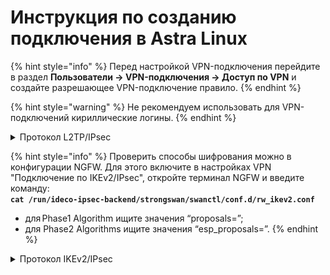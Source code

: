 # Инструкция по созданию подключения в Astra Linux

{% hint style="info" %}
Перед настройкой VPN-подключения перейдите в раздел **Пользователи -> VPN-подключения -> Доступ по VPN** и создайте разрешающее VPN-подключение правило.
{% endhint %}

{% hint style="warning" %}
Не рекомендуем использовать для VPN-подключений кириллические логины.
{% endhint %}

<details>

<summary>Протокол L2TP/IPsec</summary>

**Настройка Ideco NGFW:**

1\. Перейдите в раздел **Пользователи -> VPN-подключения -> Основное**.

2\. Установите флаг **Подключение по L2TP/IPsec** и скопируйте **PSK**-ключ:

![](/.gitbook/assets/vpn-authorization3.png)

**Создание подключения в Astra Linux:**

1\. Откройте терминал сочетанием клавиш Ctrl+Alt+F1 или через путь **Пуск -> Системные -> Терминал Fly** и выполните три команды:
```
sudo apt update
sudo apt install network-manager-l2tp-gnome
sudo reboot
```

2\. В трее (в настройках сети) выберите **Соединение VPN -> Добавить VPN-соединение**:

![](/.gitbook/assets/connection-for-astra-linux1.png)

3\. Выберите тип соединения **Layer 2 Tunneling Protocol (L2TP)** и нажмите **Создать**:

![](/.gitbook/assets/connection-for-astra-linux2.png)

4\. На вкладке **VPN** заполните поля:

![](/.gitbook/assets/connection-for-astra-linux3.png)

* **Шлюз** - IP-адрес внешнего интерфейса Ideco NGFW или домен;
* **Имя пользователя**;
* **Пароль**.

5\. Нажмите **Настройки IPsec**.

6\. Заполните поля:

![](/.gitbook/assets/astra3.png)

* **Gateway ID** - IP-адрес интерфейса, к которому осуществляется подключение;
* **Pre-shared key** -  PSK-ключ из настроек Ideco NGFW (**Пользователи -&gt; VPN-подключение -&gt; Основное**);
* **Phase1 Algorithm** - `aes256-sha512-modp2048,aes256-sha512-modp1024,aes256-sha1-ecp256,aes256-sha1-modp2048,aes256-sha1-modp1024!`; \*
* **Phase2 Algorithms** - `aes256-sha512-modp2048,aes256-sha256-modp2048,aes256-sha1-modp2048,aes128-sha1-modp2048,aes256-sha512-modp1024,aes256-sha256-modp1024,aes256-sha1-modp1024,aes128-sha1-modp1024,aes256-sha512,aes256-sha256,aes256-sha1,aes128-sha1!`.\*
  
\* Обязательно поставьте восклицательный знак в конце строки.

Так как Astra Linux по умолчанию запрашивает не самые защищенные алгоритмы, рекомендуем заполнить их самостоятельно.

7\. При необходимости перейдите в Настройки РРР и настройте разделы **Аутентификация**, **Шифрование и сжатие**, **Прочее**:

![](/.gitbook/assets/astra4.png)

8\. Нажмите **OК**, затем **Сохранить**.

Далее в трее (в настройках сети) **Соединение VPN** появится VPN-подключение. Для активации включите опцию **VPN-соединение**:

![](/.gitbook/assets/connection-for-astra-linux4.png)

</details>

{% hint style="info" %}
Проверить способы шифрования можно в конфигурации NGFW. Для этого включите в настройках VPN "Подключение по IKEv2/IPsec", откройте терминал NGFW и введите команду:  
**`cat /run/ideco-ipsec-backend/strongswan/swanctl/conf.d/rw_ikev2.conf`**
* для Phase1 Algorithm ищите значения “proposals=”;
* для Phase2 Algorithms ищите значения “esp_proposals=”.
{% endhint %}

<details>

<summary>Протокол IKEv2/IPsec</summary>

**Настройка Ideco NGFW:**

1\. Перейдите в раздел **Пользователи -> VPN-подключения -> Основное**.

2\. Установите флаг **Подключение по IKEv2/IPsec** и заполните поле **Домен и IP-адрес**:

![](/.gitbook/assets/vpn-authorization8.png)

3\. Скачайте корневой сертификат Ideco NGFW в разделе **Сервисы -> Сертификаты -> Загруженные сертификаты** в веб-интерфейсе NGFW или в личном кабинете пользователя по кнопке **Скачать корневой сертификат**.

Корневой сертификат потребуется для настройки подключения рабочей станции пользователя, если не был получен корневой сертификат через Let\`s Encrypt. При необходимости перенесите файл сертификата на рабочую станцию.\
Если для VPN-подключения используется сертификат, выданный Let\`s Encrypt, то установка корневого сертификата на устройство не требуется.

**Создание подключения в Astra Linux:**

1\. Откройте терминал сочетанием клавиш Ctrl+Alt+F1 или через путь **Пуск -> Системные -> Терминал Fly** и выполните три команды:

``` 
sudo apt install libcharon-extra-plugins
sudo apt install -y network-manager-strongswan libcharon-extra-plugins libstrongswan-extra-plugins
sudo reboot
```

2\. В трее (в настройках сети) выберите **Соединение VPN -> Добавить VPN-соединение**:

![](/.gitbook/assets/connection-for-astra-linux1.png)

3\. Выберите тип соединения **IPsec/IKEv2 (strongswan)** и нажмите **Создать**:

![](/.gitbook/assets/connection-for-astra-linux5.png)

4\. На вкладке **VPN** заполните следующие поля:

![](/.gitbook/assets/astra1.png)

* **Имя соединения** - имя подключения;
* **Address** - введите домен, который указан в настройках **Пользователи -&gt; VPN-подключения -&gt; Основное -&gt; Подключение по IKEv2/IPsec**;
* **Certificate** - выберите ранее сохраненный корневой сертификат (если он не был выдан Let`s Encrypt);
* **Authentication** - рекомендуем выбрать EAP (Username/Password);
* **Username** - имя пользователя, которому разрешено подключение по VPN;
* **Password** - пароль пользователя. В правой части поля необходимо выбрать вариант хранения для пароля от VPN-соединения.

Установите флаг **Request an inner IP address** и нажмите **Добавить**.

5\. В трее (в настройках сети) выберите **Соединение VPN** и установите флаг в строке с созданным соединением.

![](/.gitbook/assets/astra2.png)

</details>
